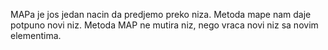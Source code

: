 MAPa je jos jedan nacin da predjemo preko niza. Metoda mape nam daje potpuno novi niz.
Metoda MAP ne mutira niz, nego vraca novi niz sa novim elementima.